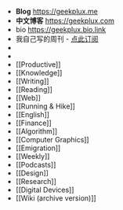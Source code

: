 - **Blog** https://geekplux.me
- **中文博客** https://geekplux.com
- bio https://geekplux.bio.link
- 我自己写的周刊 - [点此订阅](https://geekplux.zhubai.love)
-
-
- [[Productive]]
- [[Knowledge]]
- [[Writing]]
- [[Reading]]
- [[Web]]
- [[Running & Hike]]
- [[English]]
- [[Finance]]
- [[Algorithm]]
- [[Computer Graphics]]
- [[Emigration]]
- [[Weekly]]
- [[Podcasts]]
- [[Design]]
- [[Research]]
- [[Digital Devices]]
- [[Wiki (archive version)]]